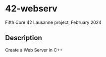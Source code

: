 # 42-webserv
Fifth Core 42 Lausanne project, February 2024
## Description
Create a Web Server in C++
